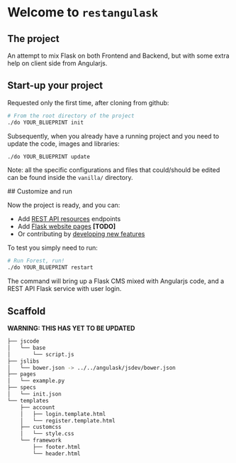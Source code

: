 
# Welcome to `restangulask`

## The project

An attempt to mix Flask on both Frontend and Backend,
but with some extra help on client side from Angularjs.

## Start-up your project

Requested only the first time, after cloning from github:

```bash
# From the root directory of the project
./do YOUR_BLUEPRINT init
```

Subsequently, when you already have a running project
and you need to update the code, images and libraries:
```bash
./do YOUR_BLUEPRINT update
```

Note: all the specific configurations and files that could/should be edited can be found inside the `vanilla/` directory.

## Customize and run

Now the project is ready, and you can:

* Add [REST API resources](api.md) endpoints
* Add [Flask website pages]() **[TODO]**
* Or contributing by [developing new features](dev.md)

To test you simply need to run:

```bash
# Run Forest, run!
./do YOUR_BLUEPRINT restart
```

The command will bring up a Flask CMS mixed with Angularjs code,
and a REST API Flask service with user login.

## Scaffold

**WARNING: THIS HAS YET TO BE UPDATED**

```bash
├── jscode
│   └── base
│       └── script.js
├── jslibs
│   └── bower.json -> ../../angulask/jsdev/bower.json
├── pages
│   └── example.py
├── specs
│   └── init.json
└── templates
    ├── account
    │   ├── login.template.html
    │   └── register.template.html
    ├── customcss
    │   └── style.css
    └── framework
        ├── footer.html
        └── header.html
```
